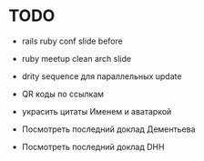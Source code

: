 # TODO

- rails ruby conf slide before
- ruby meetup clean arch slide


- drity sequence для параллельных update
- QR коды по ссылкам
- украсить цитаты Именем и аватаркой

- Посмотреть последний доклад Дементьева
- Посмотреть последний доклад DHH
